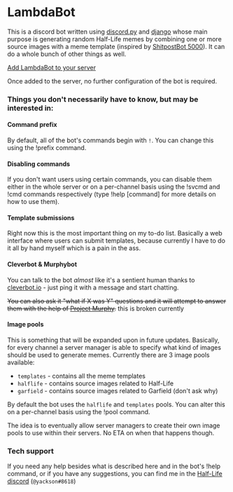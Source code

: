 # LambdaBot

This is a discord bot written using [discord.py](https://github.com/Rapptz/discord.py) and [django](https://www.djangoproject.com/) whose main purpose is generating random Half-Life memes by combining one or more source images with a meme template (inspired by [ShitpostBot 5000](https://www.shitpostbot.com/)). It can do a whole bunch of other things as well.

[Add LambdaBot to your server](http://lambdabot.morchkovalski.com/invite)

Once added to the server, no further configuration of the bot is required.

### Things you don't necessarily have to know, but may be interested in:

#### Command prefix
By default, all of the bot's commands begin with `!`. You can change this using the !prefix command.

#### Disabling commands
If you don't want users using certain commands, you can disable them either in the whole server or on a per-channel basis using the !svcmd and !cmd commands respectively (type !help [command] for more details on how to use them).

#### Template submissions
Right now this is the most important thing on my to-do list. Basically a web interface where users can submit templates, because currently I have to do it all by hand myself which is a pain in the ass.

#### Cleverbot & Murphybot
You can talk to the bot *almost* like it's a sentient human thanks to [cleverbot.io](https://cleverbot.io/) - just ping it with a message and start chatting.

~~You can also ask it "what if X was Y" questions and it will attempt to answer them with the help of [Project Murphy](https://www.projectmurphy.net/).~~ this is broken currently

#### Image pools
This is something that will be expanded upon in future updates. Basically, for every channel a server manager is able to specify what kind of images should be used to generate memes. Currently there are 3 image pools available:
* `templates` - contains all the meme templates
* `halflife` - contains source images related to Half-Life
* `garfield` - contains source images related to Garfield (don't ask why)

By default the bot uses the `halflife` and `templates` pools. You can alter this on a per-channel basis using the !pool command.

The idea is to eventually allow server managers to create their own image pools to use within their servers. No ETA on when that happens though.

### Tech support

If you need any help besides what is described here and in the bot's !help command, or if you have any suggestions, you can find me in the [Half-Life discord](https://discord.gg/halflife) (`@yackson#8618`)
